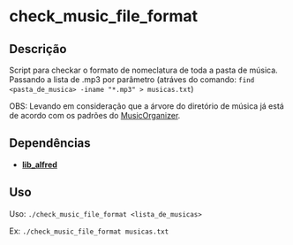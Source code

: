 check_music_file_format
===========

## Descrição
Script para checkar o formato de nomeclatura de toda a pasta de música.
Passando a lista de .mp3 por parâmetro 
(atráves do comando: `find <pasta_de_musica> -iname "*.mp3" > musicas.txt`)

OBS: Levando em consideração que a árvore do diretório de música
já está de acordo com os padrões do [MusicOrganizer](https://github.com/frankjuniorr/MusicOrganizer).

## Dependências
* [**lib_alfred**](https://github.com/frankjuniorr/lib_alfred)

## Uso
Uso: `./check_music_file_format <lista_de_musicas>`

Ex: `./check_music_file_format musicas.txt`

